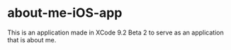 # about-me-iOS-app
This is an application made in XCode 9.2 Beta 2 to serve as an application that is about me. 
